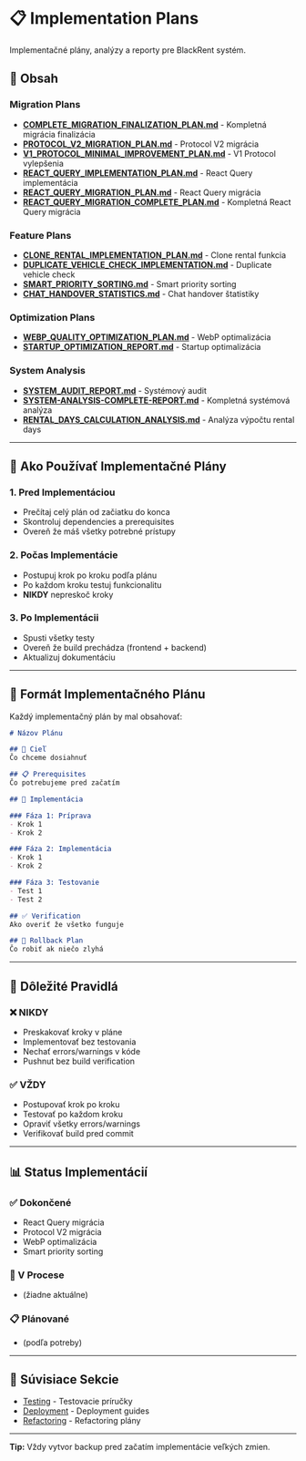 # 📋 Implementation Plans

Implementačné plány, analýzy a reporty pre BlackRent systém.

## 📂 Obsah

### Migration Plans
- **[COMPLETE_MIGRATION_FINALIZATION_PLAN.md](./COMPLETE_MIGRATION_FINALIZATION_PLAN.md)** - Kompletná migrácia finalizácia
- **[PROTOCOL_V2_MIGRATION_PLAN.md](./PROTOCOL_V2_MIGRATION_PLAN.md)** - Protocol V2 migrácia
- **[V1_PROTOCOL_MINIMAL_IMPROVEMENT_PLAN.md](./V1_PROTOCOL_MINIMAL_IMPROVEMENT_PLAN.md)** - V1 Protocol vylepšenia
- **[REACT_QUERY_IMPLEMENTATION_PLAN.md](./REACT_QUERY_IMPLEMENTATION_PLAN.md)** - React Query implementácia
- **[REACT_QUERY_MIGRATION_PLAN.md](./REACT_QUERY_MIGRATION_PLAN.md)** - React Query migrácia
- **[REACT_QUERY_MIGRATION_COMPLETE_PLAN.md](./REACT_QUERY_MIGRATION_COMPLETE_PLAN.md)** - Kompletná React Query migrácia

### Feature Plans
- **[CLONE_RENTAL_IMPLEMENTATION_PLAN.md](./CLONE_RENTAL_IMPLEMENTATION_PLAN.md)** - Clone rental funkcia
- **[DUPLICATE_VEHICLE_CHECK_IMPLEMENTATION.md](./DUPLICATE_VEHICLE_CHECK_IMPLEMENTATION.md)** - Duplicate vehicle check
- **[SMART_PRIORITY_SORTING.md](./SMART_PRIORITY_SORTING.md)** - Smart priority sorting
- **[CHAT_HANDOVER_STATISTICS.md](./CHAT_HANDOVER_STATISTICS.md)** - Chat handover štatistiky

### Optimization Plans
- **[WEBP_QUALITY_OPTIMIZATION_PLAN.md](./WEBP_QUALITY_OPTIMIZATION_PLAN.md)** - WebP optimalizácia
- **[STARTUP_OPTIMIZATION_REPORT.md](./STARTUP_OPTIMIZATION_REPORT.md)** - Startup optimalizácia

### System Analysis
- **[SYSTEM_AUDIT_REPORT.md](./SYSTEM_AUDIT_REPORT.md)** - Systémový audit
- **[SYSTEM-ANALYSIS-COMPLETE-REPORT.md](./SYSTEM-ANALYSIS-COMPLETE-REPORT.md)** - Kompletná systémová analýza
- **[RENTAL_DAYS_CALCULATION_ANALYSIS.md](./RENTAL_DAYS_CALCULATION_ANALYSIS.md)** - Analýza výpočtu rental days

---

## 🎯 Ako Používať Implementačné Plány

### 1. Pred Implementáciou
- Prečítaj celý plán od začiatku do konca
- Skontroluj dependencies a prerequisites
- Overeň že máš všetky potrebné prístupy

### 2. Počas Implementácie
- Postupuj krok po kroku podľa plánu
- Po každom kroku testuj funkcionalitu
- **NIKDY** nepreskoč kroky

### 3. Po Implementácii
- Spusti všetky testy
- Overeň že build prechádza (frontend + backend)
- Aktualizuj dokumentáciu

---

## 📝 Formát Implementačného Plánu

Každý implementačný plán by mal obsahovať:

```markdown
# Názov Plánu

## 🎯 Cieľ
Čo chceme dosiahnuť

## 📋 Prerequisites
Čo potrebujeme pred začatím

## 🔄 Implementácia

### Fáza 1: Príprava
- Krok 1
- Krok 2

### Fáza 2: Implementácia
- Krok 1
- Krok 2

### Fáza 3: Testovanie
- Test 1
- Test 2

## ✅ Verification
Ako overiť že všetko funguje

## 🐛 Rollback Plan
Čo robiť ak niečo zlyhá
```

---

## 🚨 Dôležité Pravidlá

### ❌ NIKDY
- Preskakovať kroky v pláne
- Implementovať bez testovania
- Nechať errors/warnings v kóde
- Pushnut bez build verification

### ✅ VŽDY
- Postupovať krok po kroku
- Testovať po každom kroku
- Opraviť všetky errors/warnings
- Verifikovať build pred commit

---

## 📊 Status Implementácií

### ✅ Dokončené
- React Query migrácia
- Protocol V2 migrácia
- WebP optimalizácia
- Smart priority sorting

### 🔄 V Procese
- (žiadne aktuálne)

### 📋 Plánované
- (podľa potreby)

---

## 🔗 Súvisiace Sekcie

- [Testing](../07-testing/) - Testovacie príručky
- [Deployment](../deployment/) - Deployment guides
- [Refactoring](../09-refactoring/) - Refactoring plány

---

**Tip:** Vždy vytvor backup pred začatím implementácie veľkých zmien.

